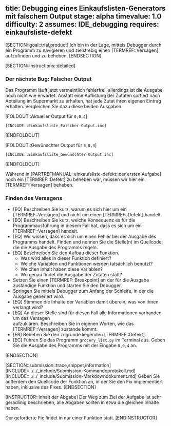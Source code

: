 title: Debugging eines Einkaufslisten-Generators mit falschem Output
stage: alpha
timevalue: 1.0
difficulty: 2
assumes: IDE_debugging
requires: einkaufsliste-defekt
---
[SECTION::goal::trial,product]
Ich bin in der Lage, mittels Debugger durch ein Programm zu navigieren und zielstrebig einen 
[TERMREF::Versagen] aufzufinden und zu beheben.
[ENDSECTION]

[SECTION::instructions::detailed]

### Der nächste Bug: Falscher Output

Das Programm läuft jetzt vermeintlich fehlerfrei, allerdings ist die Ausgabe noch nicht 
wie erwartet.
Anstatt eine Auflistung der Zutaten sortiert nach Abteilung im Supermarkt zu erhalten, hat 
jede Zutat ihren eigenen Eintrag erhalten.
Vergleichen Sie dazu diese beiden Ausgaben.

[FOLDOUT::Aktueller Output für `0,0,4`]
```console
[INCLUDE::Einkaufsliste_Falscher-Output.inc]
```
[ENDFOLDOUT]

[FOLDOUT::Gewünschter Output für `0,0,4`]
```console
[INCLUDE::Einkaufsliste_Gewünschter-Output.inc]
```
[ENDFOLDOUT]

Während in [PARTREFMANUAL::einkaufsliste-defekt::der ersten Aufgabe] noch ein [TERMREF::Defekt] zu 
beheben war, müssen wir 
hier ein [TERMREF::Versagen] beheben.

### Finden des Versagens

- [EQ] Beschreiben Sie kurz, warum es sich hier um ein [TERMREF::Versagen] 
  und nicht um einen [TERMREF::Defekt] handelt.
- [EQ] Beschreiben Sie kurz, welche Konsequenz es für die Programmausführung in diesem Fall hat, 
  dass es sich um ein [TERMREF::Versagen] handelt.
- [EQ] Wir wissen, dass es sich um einen Fehler bei der Ausgabe des Programms handelt. 
  Finden und nennen Sie die Stelle(n) im Quellcode, die die Ausgabe des Programms regeln.
- [EQ] Beschreiben Sie den Aufbau dieser Funktion.
    - Was wird alles in dieser Funktion definiert?
    - Welche Variablen und Funktionen werden tatsächlich benutzt?
    - Welchen Inhalt haben diese Variablen?
    - Wo genau findet die Ausgabe der Zutaten statt?
- Setzen Sie einen [TERMREF::Breakpoint] an der für die Ausgabe zuständige Funktion und starten Sie 
  den 
  Debugger.
- Springen Sie mittels Debugger zum Anfang der Schleife, in der die Ausgabe generiert wird.
- [EQ] Stimmen die Inhalte der Variablen damit überein, was von ihnen verlangt wird?
- [EQ] An dieser Stelle sind für diesen Fall alle Informationen vorhanden, um das Versagen  
  aufzuklären. 
  Beschreiben Sie in eigenen Worten, wie das [TERMREF::Versagen] zustande kommt.
- [ER] Beheben Sie den zugrunde liegenden [TERMREF::Defekt].
- [EC] Führen Sie das Programm `grocery_list.py` im Terminal aus. 
  Geben Sie die Ausgabe des Programms mit der Eingabe `0,0,4` an.

[ENDSECTION]

[SECTION::submission::trace,snippet,information]
[INCLUDE::../../_include/Submission-Kommandoprotokoll.md]
[INCLUDE::../../_include/Submission-Markdowndokument.md]
Geben Sie außerdem den Quellcode der Funktion an, in der Sie den Fix implementiert haben, inklusive 
des Fixes.
[ENDSECTION]

[INSTRUCTOR::Inhalt der Abgabe]
Der Weg zum Ziel der Aufgabe ist sehr geradlinig beschrieben, alle Abgaben sollten in etwa die 
gleichen Inhalte haben.

Der geforderte Fix findet in nur einer Funktion statt.
[ENDINSTRUCTOR]
